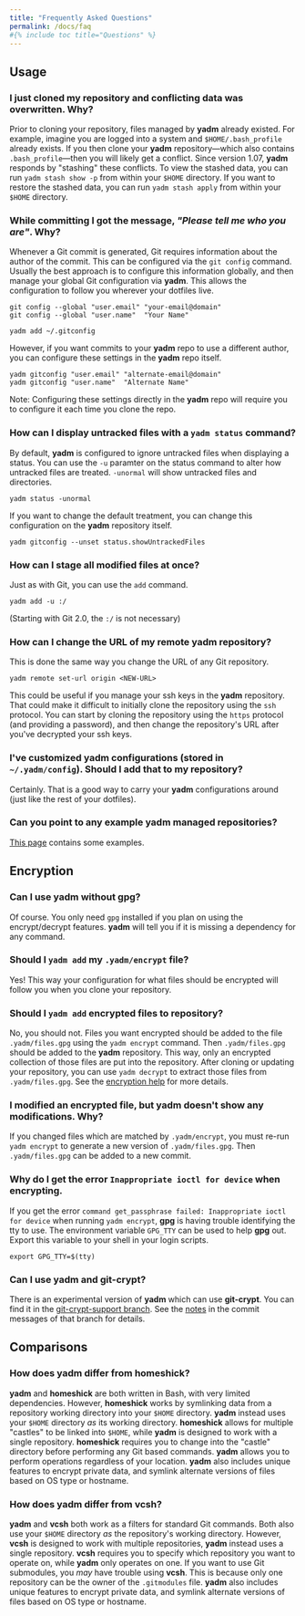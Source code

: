 ```yaml
---
title: "Frequently Asked Questions"
permalink: /docs/faq
#{% include toc title="Questions" %}
---
```


## Usage

### I just cloned my repository and conflicting data was overwritten. Why?

Prior to cloning your repository, files managed by **yadm** already existed. For
example, imagine you are logged into a system and `$HOME/.bash_profile` already
exists. If you then clone your **yadm** repository—which also contains
`.bash_profile`—then you will likely get a conflict. Since version 1.07,
**yadm** responds by "stashing" these conflicts. To view the stashed data, you can
run `yadm stash show -p` from within your `$HOME` directory. If you want to
restore the stashed data, you can run `yadm stash apply` from within your
`$HOME` directory.

### While committing I got the message, _"Please tell me who you are"_. Why?

Whenever a Git commit is generated, Git requires information about the author of
the commit. This can be configured via the `git config` command. Usually the
best approach is to configure this information globally, and then manage your
global Git configuration via **yadm**. This allows the configuration to follow
you wherever your dotfiles live.

```
git config --global "user.email" "your-email@domain"
git config --global "user.name"  "Your Name"

yadm add ~/.gitconfig
```

However, if you want commits to your **yadm** repo to use a different author,
you can configure these settings in the **yadm** repo itself.

```
yadm gitconfig "user.email" "alternate-email@domain"
yadm gitconfig "user.name"  "Alternate Name"
```

Note: Configuring these settings directly in the **yadm** repo will require you
to configure it each time you clone the repo.

### How can I display untracked files with a `yadm status` command?

By default, **yadm** is configured to ignore untracked files when displaying a
status. You can use the `-u` paramter on the status command to alter how
untracked files are treated. `-unormal` will show untracked files and
directories.

```
yadm status -unormal
```

If you want to change the default treatment, you can change this configuration
on the **yadm** repository itself.

```
yadm gitconfig --unset status.showUntrackedFiles
```

### How can I stage all modified files at once?

Just as with Git, you can use the `add` command.

```
yadm add -u :/
```

(Starting with Git 2.0, the `:/` is not necessary)

### How can I change the URL of my remote **yadm** repository?

This is done the same way you change the URL of any Git repository.

```
yadm remote set-url origin <NEW-URL>
```

This could be useful if you manage your ssh keys in the **yadm** repository.
That could make it difficult to initially clone the repository using the `ssh`
protocol. You can start by cloning the repository using the `https` protocol
(and providing a password), and then change the repository's URL after you've
decrypted your ssh keys.

### I've customized **yadm** configurations (stored in `~/.yadm/config`). Should I add that to my repository?

Certainly. That is a good way to carry your **yadm** configurations around (just
like the rest of your dotfiles).

### Can you point to any example **yadm** managed repositories?

[This page](examples) contains some examples.


## Encryption

### Can I use **yadm** without **gpg**?

Of course. You only need `gpg` installed if you plan on using the
encrypt/decrypt features. **yadm** will tell you if it is missing a dependency
for any command.

### Should I `yadm add` my `.yadm/encrypt` file?

Yes! This way your configuration for what files should be encrypted will follow
you when you clone your repository.

### Should I `yadm add` encrypted files to repository?

No, you should not. Files you want encrypted should be added to the file
`.yadm/files.gpg` using the `yadm encrypt` command. Then `.yadm/files.gpg`
should be added to the **yadm** repository. This way, only an encrypted
collection of those files are put into the repository. After cloning or updating
your repository, you can use `yadm decrypt` to extract those files from
`.yadm/files.gpg`. See the
[encryption help](encryption) for more details.

### I modified an encrypted file, but **yadm** doesn't show any modifications. Why?

If you changed files which are matched by `.yadm/encrypt`, you must re-run `yadm
encrypt` to generate a new version of `.yadm/files.gpg`. Then `.yadm/files.gpg`
can be added to a new commit.

### Why do I get the error `Inappropriate ioctl for device` when encrypting.

If you get the error
`command get_passphrase failed: Inappropriate ioctl for device`
when running `yadm encrypt`, **gpg** is having trouble identifying the tty to
use. The environment variable `GPG_TTY` can be used to help **gpg** out. Export
this variable to your shell in your login scripts.

```
export GPG_TTY=$(tty)
```

### Can I use **yadm** and **git-crypt**?

There is an experimental version of **yadm** which can use **git-crypt**. You
can find it in the [git-crypt-support branch](
https://github.com/TheLocehiliosan/yadm/commits/git-crypt-support
). See the
[notes](
https://github.com/TheLocehiliosan/yadm/commit/efb7fd16612fe650b1286f0c696696f412772ab3
) in the commit messages of that branch for details.

## Comparisons

### How does **yadm** differ from **homeshick**?

**yadm** and **homeshick** are both written in Bash, with very limited
dependencies. However, **homeshick** works by symlinking data from a repository
working directory into your `$HOME` directory. **yadm** instead uses your
`$HOME` directory _as_ its working directory. **homeshick** allows for multiple
"castles" to be linked into `$HOME`, while **yadm** is designed to work with a
single repository. **homeshick** requires you to change into the "castle"
directory before performing any Git based commands. **yadm** allows you to
perform operations regardless of your location. **yadm** also includes unique
features to encrypt private data, and symlink alternate versions of files based
on OS type or hostname.

### How does **yadm** differ from **vcsh**?

**yadm** and **vcsh** both work as a filters for standard Git commands. Both
also use your `$HOME` directory _as_ the repository's working directory.
However, **vcsh** is designed to work with multiple repositories, **yadm**
instead uses a single repository. **vcsh** requires you to specify which
repository you want to operate on, while **yadm** only operates on one. If you
want to use Git submodules, you _may_ have trouble using **vcsh**. This is
because only one repository can be the owner of the `.gitmodules` file.
**yadm** also includes unique features to encrypt private data, and symlink
alternate versions of files based on OS type or hostname.
